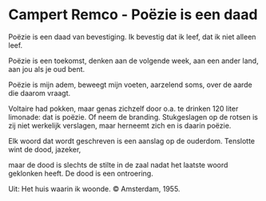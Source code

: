 # Campert Remco - Poëzie is een daad
Poëzie is een daad
van bevestiging. Ik bevestig
dat ik leef, dat ik niet alleen leef.

Poëzie is een toekomst, denken
aan de volgende week, aan een ander land,
aan jou als je oud bent.

Poëzie is mijn adem, beweegt
mijn voeten, aarzelend soms,
over de aarde die daarom vraagt.

Voltaire had pokken, maar
genas zichzelf door o.a. te drinken
120 liter limonade: dat is poëzie.
Of neem de branding. Stukgeslagen
op de rotsen is zij niet werkelijk verslagen,
maar herneemt zich en is daarin poëzie.

Elk woord dat wordt geschreven
is een aanslag op de ouderdom.
Tenslotte wint de dood, jazeker,

maar de dood is slechts de stilte in de zaal
nadat het laatste woord geklonken heeft.
De dood is een ontroering. 

Uit: Het huis waarin ik woonde.
© Amsterdam, 1955. 